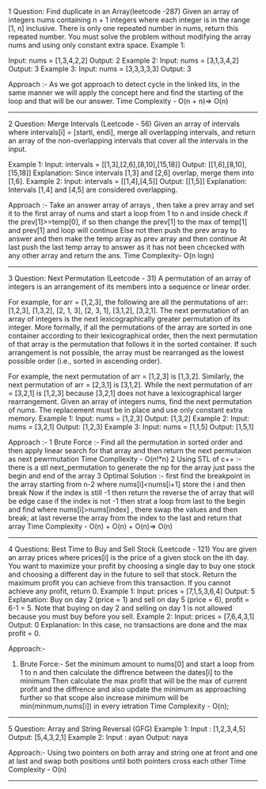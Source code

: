 1 Question:
Find duplicate in an Array(leetcode -287)
Given an array of integers nums containing n + 1 integers where each integer is in the range [1, n] inclusive.
There is only one repeated number in nums, return this repeated number.
You must solve the problem without modifying the array nums and using only constant extra space.
Example 1:

Input: nums = [1,3,4,2,2]
Output: 2
Example 2:
Input: nums = [3,1,3,4,2]
Output: 3
Example 3:
Input: nums = [3,3,3,3,3]
Output: 3

Approach :-
As we got approach to detect cycle in the linked lits, in the same manner we will apply the concept here and find the starting of the loop and that will be our answer.
Time Complexity - O(n + n)=> O(n)
________________________

2 Question:
Merge Intervals (Leetcode - 56)
Given an array of intervals where intervals[i] = [starti, endi], merge all overlapping intervals, and return an array of the non-overlapping intervals that cover all the intervals in the input.

Example 1:
Input: intervals = [[1,3],[2,6],[8,10],[15,18]]
Output: [[1,6],[8,10],[15,18]]
Explanation: Since intervals [1,3] and [2,6] overlap, merge them into [1,6].
Example 2:
Input: intervals = [[1,4],[4,5]]
Output: [[1,5]]
Explanation: Intervals [1,4] and [4,5] are considered overlapping.

Approach :-
Take an answer array of arrays , then take a prev array and set it to the first array of nums and start a loop from 1 to n and inside check if the prev[1]>=temp[0], if so then change the prev[1] to the max of temp[1] and prev[1] and loop will continue 
Else not then push the prev array to answer and then make the temp array as prev array and then continue 
At last push the last temp array to answer as it has not been chcecked with any other array
and return the ans.
Time Complexity- O(n logn)

______________________

3 Question:
Next Permutation (Leetcode - 31)
A permutation of an array of integers is an arrangement of its members into a sequence or linear order.

For example, for arr = [1,2,3], the following are all the permutations of arr: [1,2,3], [1,3,2], [2, 1, 3], [2, 3, 1], [3,1,2], [3,2,1].
The next permutation of an array of integers is the next lexicographically greater permutation of its integer. More formally, if all the permutations of the array are sorted in one container according to their lexicographical order, then the next permutation of that array is the permutation that follows it in the sorted container. If such arrangement is not possible, the array must be rearranged as the lowest possible order (i.e., sorted in ascending order).

For example, the next permutation of arr = [1,2,3] is [1,3,2].
Similarly, the next permutation of arr = [2,3,1] is [3,1,2].
While the next permutation of arr = [3,2,1] is [1,2,3] because [3,2,1] does not have a lexicographical larger rearrangement.
Given an array of integers nums, find the next permutation of nums.
The replacement must be in place and use only constant extra memory.
Example 1:
Input: nums = [1,2,3]
Output: [1,3,2]
Example 2:
Input: nums = [3,2,1]
Output: [1,2,3]
Example 3:
Input: nums = [1,1,5]
Output: [1,5,1]

Approach :-
1 Brute Force :- Find all the permutation in sorted order and then apply linear search for that array and then return the next permutaion as next pewrmutation
Time Compllexity - O(n!*n)
2 Using STL of c++ :- there is a stl next_permutation to generate the np for the array just pass the begin and end of the array
3 Optimal Solution :- first find the breakpoint in the array starting from n-2 where nums[i]<nums[i+1] store the i and then break
Now if the index is still -1 then return the reverse the of array that will be edge case
if the index is not -1 then strat a loop from last to the begin and find where nums[i]>nums[index] , there swap the values and then break;
at last reverse the array from the index to the last and return that array
Time Complexity - O(n) + O(n) + O(n)=> O(n)

_____________________________________________

4 Questions:
Best Time to Buy and Sell Stock (Leetcode - 121)
You are given an array prices where prices[i] is the price of a given stock on the ith day.
You want to maximize your profit by choosing a single day to buy one stock and choosing a different day in the future to sell that stock.
Return the maximum profit you can achieve from this transaction. If you cannot achieve any profit, return 0.
Example 1:
Input: prices = [7,1,5,3,6,4]
Output: 5
Explanation: Buy on day 2 (price = 1) and sell on day 5 (price = 6), profit = 6-1 = 5.
Note that buying on day 2 and selling on day 1 is not allowed because you must buy before you sell.
Example 2:
Input: prices = [7,6,4,3,1]
Output: 0
Explanation: In this case, no transactions are done and the max profit = 0.

Approach:-
1. Brute Force:- Set the minimum amount to nums[0] and start a loop from 1 to n and then calculate the diffrence between the dates[i] to the minimum
Then calculate the max profit that will be the max of current profit and the diffrence and also update the minimum as approaching further so that scope also increase 
minimum will be min(minmum,nums[i]) in every ietration
Time Complexity - O(n);

_______________________________________________

5 Question:
Array and String Reversal (GFG)
Example 1:
Input : [1,2,3,4,5]
Output: [5,4,3,2,1]
Example 2:
Input : ayan
Output: naya

Approach:-
Using two pointers on both array and string one at front and one at last and swap both positions until both pointers cross each other
Time Complexity - O(n)

___________________________________________________

